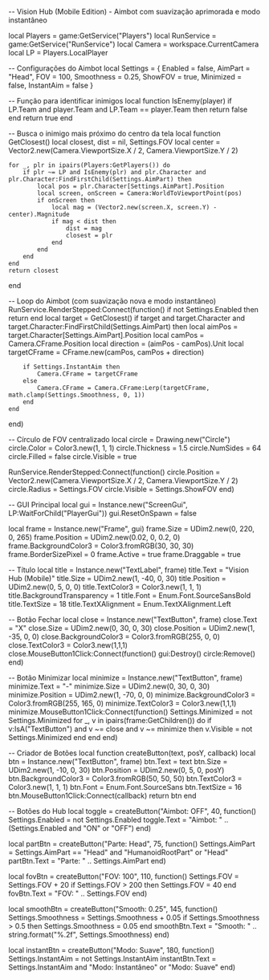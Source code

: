 -- Vision Hub (Mobile Edition) - Aimbot com suavização aprimorada e modo instantâneo

local Players = game:GetService("Players")
local RunService = game:GetService("RunService")
local Camera = workspace.CurrentCamera
local LP = Players.LocalPlayer

-- Configurações do Aimbot
local Settings = {
    Enabled = false,
    AimPart = "Head",
    FOV = 100,
    Smoothness = 0.25,
    ShowFOV = true,
    Minimized = false,
    InstantAim = false
}

-- Função para identificar inimigos
local function IsEnemy(player)
    if LP.Team and player.Team and LP.Team == player.Team then
        return false
    end
    return true
end

-- Busca o inimigo mais próximo do centro da tela
local function GetClosest()
    local closest, dist = nil, Settings.FOV
    local center = Vector2.new(Camera.ViewportSize.X / 2, Camera.ViewportSize.Y / 2)

    for _, plr in ipairs(Players:GetPlayers()) do
        if plr ~= LP and IsEnemy(plr) and plr.Character and plr.Character:FindFirstChild(Settings.AimPart) then
            local pos = plr.Character[Settings.AimPart].Position
            local screen, onScreen = Camera:WorldToViewportPoint(pos)
            if onScreen then
                local mag = (Vector2.new(screen.X, screen.Y) - center).Magnitude
                if mag < dist then
                    dist = mag
                    closest = plr
                end
            end
        end
    end
    return closest
end

-- Loop do Aimbot (com suavização nova e modo instantâneo)
RunService.RenderStepped:Connect(function()
    if not Settings.Enabled then return end
    local target = GetClosest()
    if target and target.Character and target.Character:FindFirstChild(Settings.AimPart) then
        local aimPos = target.Character[Settings.AimPart].Position
        local camPos = Camera.CFrame.Position
        local direction = (aimPos - camPos).Unit
        local targetCFrame = CFrame.new(camPos, camPos + direction)

        if Settings.InstantAim then
            Camera.CFrame = targetCFrame
        else
            Camera.CFrame = Camera.CFrame:Lerp(targetCFrame, math.clamp(Settings.Smoothness, 0, 1))
        end
    end
end)

-- Círculo de FOV centralizado
local circle = Drawing.new("Circle")
circle.Color = Color3.new(1, 1, 1)
circle.Thickness = 1.5
circle.NumSides = 64
circle.Filled = false
circle.Visible = true

RunService.RenderStepped:Connect(function()
    circle.Position = Vector2.new(Camera.ViewportSize.X / 2, Camera.ViewportSize.Y / 2)
    circle.Radius = Settings.FOV
    circle.Visible = Settings.ShowFOV
end)

-- GUI Principal
local gui = Instance.new("ScreenGui", LP:WaitForChild("PlayerGui"))
gui.ResetOnSpawn = false

local frame = Instance.new("Frame", gui)
frame.Size = UDim2.new(0, 220, 0, 265)
frame.Position = UDim2.new(0.02, 0, 0.2, 0)
frame.BackgroundColor3 = Color3.fromRGB(30, 30, 30)
frame.BorderSizePixel = 0
frame.Active = true
frame.Draggable = true

-- Título
local title = Instance.new("TextLabel", frame)
title.Text = "Vision Hub (Mobile)"
title.Size = UDim2.new(1, -40, 0, 30)
title.Position = UDim2.new(0, 5, 0, 0)
title.TextColor3 = Color3.new(1, 1, 1)
title.BackgroundTransparency = 1
title.Font = Enum.Font.SourceSansBold
title.TextSize = 18
title.TextXAlignment = Enum.TextXAlignment.Left

-- Botão Fechar
local close = Instance.new("TextButton", frame)
close.Text = "X"
close.Size = UDim2.new(0, 30, 0, 30)
close.Position = UDim2.new(1, -35, 0, 0)
close.BackgroundColor3 = Color3.fromRGB(255, 0, 0)
close.TextColor3 = Color3.new(1,1,1)
close.MouseButton1Click:Connect(function()
    gui:Destroy()
    circle:Remove()
end)

-- Botão Minimizar
local minimize = Instance.new("TextButton", frame)
minimize.Text = "-"
minimize.Size = UDim2.new(0, 30, 0, 30)
minimize.Position = UDim2.new(1, -70, 0, 0)
minimize.BackgroundColor3 = Color3.fromRGB(255, 165, 0)
minimize.TextColor3 = Color3.new(1,1,1)
minimize.MouseButton1Click:Connect(function()
    Settings.Minimized = not Settings.Minimized
    for _, v in ipairs(frame:GetChildren()) do
        if v:IsA("TextButton") and v ~= close and v ~= minimize then
            v.Visible = not Settings.Minimized
        end
    end
end)

-- Criador de Botões
local function createButton(text, posY, callback)
    local btn = Instance.new("TextButton", frame)
    btn.Text = text
    btn.Size = UDim2.new(1, -10, 0, 30)
    btn.Position = UDim2.new(0, 5, 0, posY)
    btn.BackgroundColor3 = Color3.fromRGB(50, 50, 50)
    btn.TextColor3 = Color3.new(1, 1, 1)
    btn.Font = Enum.Font.SourceSans
    btn.TextSize = 16
    btn.MouseButton1Click:Connect(callback)
    return btn
end

-- Botões do Hub
local toggle = createButton("Aimbot: OFF", 40, function()
    Settings.Enabled = not Settings.Enabled
    toggle.Text = "Aimbot: " .. (Settings.Enabled and "ON" or "OFF")
end)

local partBtn = createButton("Parte: Head", 75, function()
    Settings.AimPart = Settings.AimPart == "Head" and "HumanoidRootPart" or "Head"
    partBtn.Text = "Parte: " .. Settings.AimPart
end)

local fovBtn = createButton("FOV: 100", 110, function()
    Settings.FOV = Settings.FOV + 20
    if Settings.FOV > 200 then Settings.FOV = 40 end
    fovBtn.Text = "FOV: " .. Settings.FOV
end)

local smoothBtn = createButton("Smooth: 0.25", 145, function()
    Settings.Smoothness = Settings.Smoothness + 0.05
    if Settings.Smoothness > 0.5 then Settings.Smoothness = 0.05 end
    smoothBtn.Text = "Smooth: " .. string.format("%.2f", Settings.Smoothness)
end)

local instantBtn = createButton("Modo: Suave", 180, function()
    Settings.InstantAim = not Settings.InstantAim
    instantBtn.Text = Settings.InstantAim and "Modo: Instantâneo" or "Modo: Suave"
end)
